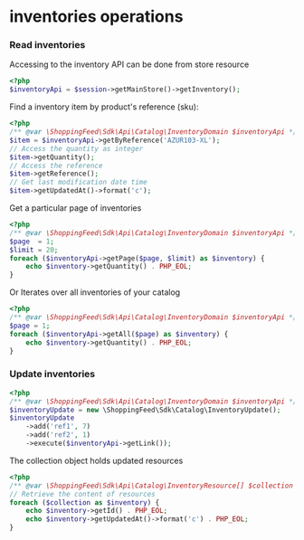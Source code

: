 # inventories operations

### Read inventories

Accessing to the inventory API can be done from store resource

```php
<?php
$inventoryApi = $session->getMainStore()->getInventory();
```

Find a inventory item by product's reference (sku):

```php
<?php
/** @var \ShoppingFeed\Sdk\Api\Catalog\InventoryDomain $inventoryApi */
$item = $inventoryApi->getByReference('AZUR103-XL');
// Access the quantity as integer
$item->getQuantity();
// Access the reference
$item->getReference();
// Get last modification date time
$item->getUpdatedAt()->format('c');
```

Get a particular page of inventories

```php
<?php
/** @var \ShoppingFeed\Sdk\Api\Catalog\InventoryDomain $inventoryApi */
$page  = 1;
$limit = 20;
foreach ($inventoryApi->getPage($page, $limit) as $inventory) {
	echo $inventory->getQuantity() . PHP_EOL;
}
```

Or Iterates over all inventories of your catalog

```php
<?php
/** @var \ShoppingFeed\Sdk\Api\Catalog\InventoryDomain $inventoryApi */
$page = 1;
foreach ($inventoryApi->getAll($page) as $inventory) {
	echo $inventory->getQuantity() . PHP_EOL;
}
```

### Update inventories


```php
<?php
/** @var \ShoppingFeed\Sdk\Api\Catalog\InventoryDomain $inventoryApi */
$inventoryUpdate = new \ShoppingFeed\Sdk\Catalog\InventoryUpdate();
$inventoryUpdate
    ->add('ref1', 7)
    ->add('ref2', 1)
    ->execute($inventoryApi->getLink());
```

The collection object holds updated resources

```php
<?php
/** @var \ShoppingFeed\Sdk\Api\Catalog\InventoryResource[] $collection */
// Retrieve the content of resources
foreach ($collection as $inventory) {
	echo $inventory->getId() . PHP_EOL;
	echo $inventory->getUpdatedAt()->format('c') . PHP_EOL;
}
```
